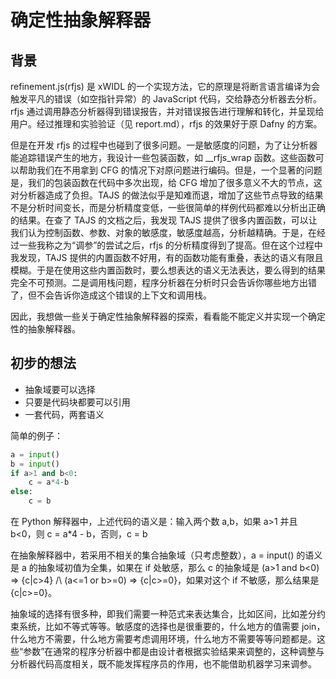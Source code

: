 # 确定性抽象解释器

## 背景

refinement.js(rfjs) 是 xWIDL 的一个实现方法，它的原理是将断言语言编译为会触发平凡的错误（如空指针异常）的 JavaScript 代码，交给静态分析器去分析。rfjs 通过调用静态分析器得到错误报告，并对错误报告进行理解和转化，并呈现给用户。经过推理和实验验证（见 report.md），rfjs 的效果好于原 Dafny 的方案。

但是在开发 rfjs 的过程中也碰到了很多问题。一是敏感度的问题，为了让分析器能追踪错误产生的地方，我设计一些包装函数，如 __rfjs_wrap 函数。这些函数可以帮助我们在不用拿到 CFG 的情况下对原问题进行编码。但是，一个显著的问题是，我们的包装函数在代码中多次出现，给 CFG 增加了很多意义不大的节点，这对分析器造成了负担。TAJS 的做法似乎是知难而退，增加了这些节点导致的结果不是分析时间变长，而是分析精度变低，一些很简单的样例代码都难以分析出正确的结果。在查了 TAJS 的文档之后，我发现 TAJS 提供了很多内置函数，可以让我们认为控制函数、参数、对象的敏感度，敏感度越高，分析越精确。于是，在经过一些我称之为“调参”的尝试之后，rfjs 的分析精度得到了提高。但在这个过程中我发现，TAJS 提供的内置函数不好用，有的函数功能有重叠，表达的语义有限且模糊。于是在使用这些内置函数时，要么想表达的语义无法表达，要么得到的结果完全不可预测。二是调用栈问题，程序分析器在分析时只会告诉你哪些地方出错了，但不会告诉你造成这个错误的上下文和调用栈。


因此，我想做一些关于确定性抽象解释器的探索，看看能不能定义并实现一个确定性的抽象解释器。

## 初步的想法

* 抽象域要可以选择
* 只要是代码块都要可以引用
* 一套代码，两套语义

简单的例子：
```python
a = input()
b = input()
if a>1 and b<0:
    c = a*4-b
else:
    c = b
```
在 Python 解释器中，上述代码的语义是：输入两个数 a,b，如果 a>1 并且 b<0，则 c = a*4 - b，否则，c = b

在抽象解释器中，若采用不相关的集合抽象域（只考虑整数），a = input() 的语义是 a 的抽象域初值为全集，如果在 if 处敏感，那么 c 的抽象域是 (a>1 and b<0) => {c|c>4} /\ (a<=1 or b>=0) => {c|c>=0}，如果对这个 if 不敏感，那么结果是 {c|c>=0}。

抽象域的选择有很多种，即我们需要一种范式来表达集合，比如区间，比如差分约束系统，比如不等式等等。敏感度的选择也是很重要的，什么地方的值需要 join，什么地方不需要，什么地方需要考虑调用环境，什么地方不需要等等问题都是。这些“参数”在通常的程序分析器中都是由设计者根据实验结果来调整的，这种调整与分析器代码高度相关，既不能发挥程序员的作用，也不能借助机器学习来调参。

